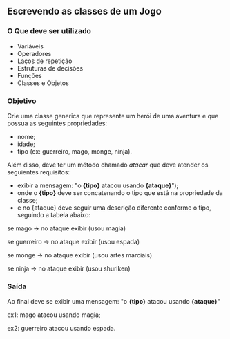 ## Escrevendo as classes de um Jogo

### O Que deve ser utilizado

- Variáveis
- Operadores
- Laços de repetição
- Estruturas de decisões
- Funções
- Classes e Objetos

### Objetivo

Crie uma classe generica que represente um herói de uma aventura e que possua as seguintes propriedades:

- nome;
- idade;
- tipo (ex: guerreiro, mago, monge, ninja).

Além disso, deve ter um método chamado *atacar* que deve atender os seguientes requisitos:

- exibir a mensagem: "o **{tipo}** atacou usando **{ataque}**");
- onde o **{tipo}** deve ser concatenando o tipo que está na propriedade da classe;
- e no {ataque} deve seguir uma descrição diferente conforme o tipo, seguindo a tabela abaixo:

se mago -> no ataque exibir (usou magia)

se guerreiro -> no ataque exibir (usou espada)

se monge -> no ataque exibir (usou artes marciais)

se ninja -> no ataque exibir (usou shuriken)

### Saída

Ao final deve se exibir uma mensagem:
"o **{tipo}** atacou usando **{ataque}**"
  
  ex1: mago atacou usando magia;
  
  ex2: guerreiro atacou usando espada.
